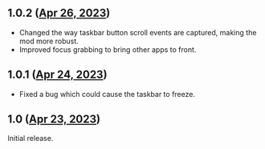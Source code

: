 ## 1.0.2 ([Apr 26, 2023](https://github.com/ramensoftware/windhawk-mods/blob/a3300d6fe7a987529fa3e2522d4ac2db2b192eee/mods/taskbar-button-scroll.wh.cpp))

* Changed the way taskbar button scroll events are captured, making the mod more robust.
* Improved focus grabbing to bring other apps to front.
## 1.0.1 ([Apr 24, 2023](https://github.com/ramensoftware/windhawk-mods/blob/4e3c50df072814f5bd007c52f52184bb2ec128c6/mods/taskbar-button-scroll.wh.cpp))

* Fixed a bug which could cause the taskbar to freeze.
## 1.0 ([Apr 23, 2023](https://github.com/ramensoftware/windhawk-mods/blob/120b7b15054aea462b3c12d03ee4b080eb39d5ac/mods/taskbar-button-scroll.wh.cpp))

Initial release.
